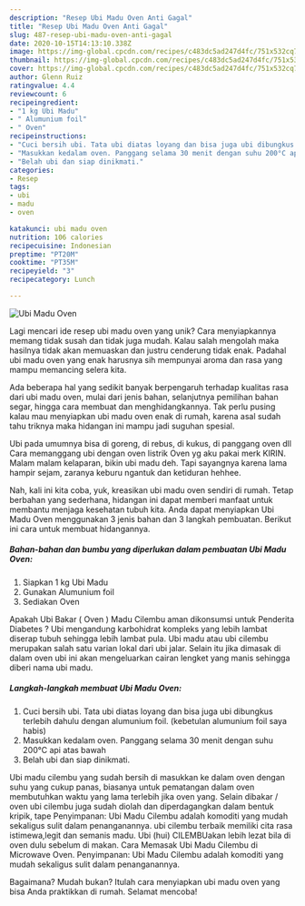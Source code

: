```yaml
---
description: "Resep Ubi Madu Oven Anti Gagal"
title: "Resep Ubi Madu Oven Anti Gagal"
slug: 487-resep-ubi-madu-oven-anti-gagal
date: 2020-10-15T14:13:10.338Z
image: https://img-global.cpcdn.com/recipes/c483dc5ad247d4fc/751x532cq70/ubi-madu-oven-foto-resep-utama.jpg
thumbnail: https://img-global.cpcdn.com/recipes/c483dc5ad247d4fc/751x532cq70/ubi-madu-oven-foto-resep-utama.jpg
cover: https://img-global.cpcdn.com/recipes/c483dc5ad247d4fc/751x532cq70/ubi-madu-oven-foto-resep-utama.jpg
author: Glenn Ruiz
ratingvalue: 4.4
reviewcount: 6
recipeingredient:
- "1 kg Ubi Madu"
- " Alumunium foil"
- " Oven"
recipeinstructions:
- "Cuci bersih ubi. Tata ubi diatas loyang dan bisa juga ubi dibungkus terlebih dahulu dengan alumunium foil. (kebetulan alumunium foil saya habis)"
- "Masukkan kedalam oven. Panggang selama 30 menit dengan suhu 200°C api atas bawah"
- "Belah ubi dan siap dinikmati."
categories:
- Resep
tags:
- ubi
- madu
- oven

katakunci: ubi madu oven 
nutrition: 106 calories
recipecuisine: Indonesian
preptime: "PT20M"
cooktime: "PT35M"
recipeyield: "3"
recipecategory: Lunch

---
```



![Ubi Madu Oven](https://img-global.cpcdn.com/recipes/c483dc5ad247d4fc/751x532cq70/ubi-madu-oven-foto-resep-utama.jpg)

Lagi mencari ide resep ubi madu oven yang unik? Cara menyiapkannya memang tidak susah dan tidak juga mudah. Kalau salah mengolah maka hasilnya tidak akan memuaskan dan justru cenderung tidak enak. Padahal ubi madu oven yang enak harusnya sih mempunyai aroma dan rasa yang mampu memancing selera kita.

Ada beberapa hal yang sedikit banyak berpengaruh terhadap kualitas rasa dari ubi madu oven, mulai dari jenis bahan, selanjutnya pemilihan bahan segar, hingga cara membuat dan menghidangkannya. Tak perlu pusing kalau mau menyiapkan ubi madu oven enak di rumah, karena asal sudah tahu triknya maka hidangan ini mampu jadi suguhan spesial.

Ubi pada umumnya bisa di goreng, di rebus, di kukus, di panggang oven dll Cara memanggang ubi dengan oven listrik Oven yg aku pakai merk KIRIN. Malam malam kelaparan, bikin ubi madu deh. Tapi sayangnya karena lama hampir sejam, zaranya keburu ngantuk dan ketiduran hehhee.


Nah, kali ini kita coba, yuk, kreasikan ubi madu oven sendiri di rumah. Tetap berbahan yang sederhana, hidangan ini dapat memberi manfaat untuk membantu menjaga kesehatan tubuh kita. Anda dapat menyiapkan Ubi Madu Oven menggunakan 3 jenis bahan dan 3 langkah pembuatan. Berikut ini cara untuk membuat hidangannya.

<!--inarticleads1-->

##### Bahan-bahan dan bumbu yang diperlukan dalam pembuatan Ubi Madu Oven:

1. Siapkan 1 kg Ubi Madu
1. Gunakan  Alumunium foil
1. Sediakan  Oven


Apakah Ubi Bakar ( Oven ) Madu Cilembu aman dikonsumsi untuk Penderita Diabetes ? Ubi mengandung karbohidrat kompleks yang lebih lambat diserap tubuh sehingga lebih lambat pula. Ubi madu atau ubi cilembu merupakan salah satu varian lokal dari ubi jalar. Selain itu jika dimasak di dalam oven ubi ini akan mengeluarkan cairan lengket yang manis sehingga diberi nama ubi madu. 

<!--inarticleads2-->

##### Langkah-langkah membuat Ubi Madu Oven:

1. Cuci bersih ubi. Tata ubi diatas loyang dan bisa juga ubi dibungkus terlebih dahulu dengan alumunium foil. (kebetulan alumunium foil saya habis)
1. Masukkan kedalam oven. Panggang selama 30 menit dengan suhu 200°C api atas bawah
1. Belah ubi dan siap dinikmati.


Ubi madu cilembu yang sudah bersih di masukkan ke dalam oven dengan suhu yang cukup panas, biasanya untuk pematangan dalam oven membutuhkan waktu yang lama terlebih jika oven yang. Selain dibakar / oven ubi cilembu juga sudah diolah dan diperdagangkan dalam bentuk kripik, tape Penyimpanan: Ubi Madu Cilembu adalah komoditi yang mudah sekaligus sulit dalam penanganannya. ubi cilembu terbaik memiliki cita rasa istimewa,legit dan semanis madu. Ubi (hui) CILEMBUakan lebih lezat bila di oven dulu sebelum di makan. Cara Memasak Ubi Madu Cilembu di Microwave Oven. Penyimpanan: Ubi Madu Cilembu adalah komoditi yang mudah sekaligus sulit dalam penanganannya. 

Bagaimana? Mudah bukan? Itulah cara menyiapkan ubi madu oven yang bisa Anda praktikkan di rumah. Selamat mencoba!
